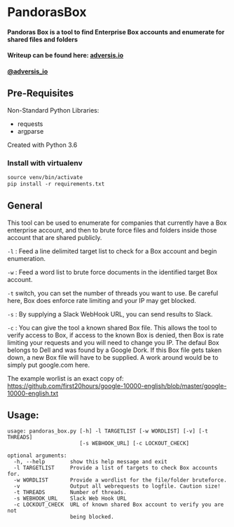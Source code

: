 # PandorasBox

#### Pandoras Box is a tool to find Enterprise Box accounts and enumerate for shared files and folders

#### Writeup can be found here: [adversis.io](https://adversis.io)

#### [@adversis_io](https://twitter.com/adversis_io)
 
## Pre-Requisites
Non-Standard Python Libraries:

* requests
* argparse

Created with Python 3.6

### Install with virtualenv
```virtualenv-3.6 venv
source venv/bin/activate
pip install -r requirements.txt
```

## General

This tool can be used to enumerate for companies that currently have a Box enterprise account, and then to brute force files and folders inside those account that are shared publicly. 

  `-l` : Feed a line delimited target list to check for a Box account and begin enumeration.
  
  `-w` : Feed a word list to brute force documents in the identified target Box account.

  `-t` switch, you can set the number of threads you want to use. Be careful here, Box does enforce rate limiting and your IP may get blocked. 

  `-s` : By supplying a Slack WebHook URL, you can send results to Slack.

  `-c` : You can give the tool a known shared Box file. This allows the tool to verify access to Box, if access to the known Box is denied, then Box is rate limiting your requests and you will need to change you IP. The defaul Box belongs to Dell and was found by a Google Dork. If this Box file gets taken down, a new Box file will have to be supplied. A work around would be to simply put google.com here. 

The example worlist is an exact copy of: https://github.com/first20hours/google-10000-english/blob/master/google-10000-english.txt

## Usage:

    usage: pandoras_box.py [-h] -l TARGETLIST [-w WORDLIST] [-v] [-t THREADS]
                           [-s WEBHOOK_URL] [-c LOCKOUT_CHECK]

    optional arguments:
      -h, --help        show this help message and exit
      -l TARGETLIST     Provide a list of targets to check Box accounts for.
      -w WORDLIST       Provide a wordlist for the file/folder bruteforce.
      -v                Output all webrequests to logfile. Caution size!
      -t THREADS        Number of threads.
      -s WEBHOOK_URL    Slack Web Hook URL
      -c LOCKOUT_CHECK  URL of known shared Box account to verify you are not
                        being blocked.
                    
  
  
  
